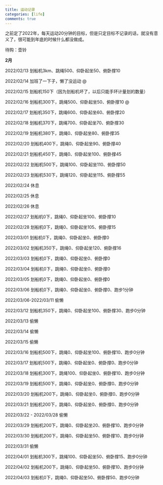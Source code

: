 ```yaml
---
title: 运动记录
categories: [life]
comments: true
---
```


之前定了2022年，每天运动20分钟的目标，但是只定目标不记录的话，就没有意义了，很可能到年底的时候什么都没做成。

待购：壶铃

**2月**

2022/02/13 划船机3km、跳绳500、仰卧起坐50、俯卧撑10

2022/02/14 加班了一下子，懒了没运动 @

2022/02/15 划船机150下（因为划船机坏了，以后只能手环计量划的数量）

2022/02/16 划船机300下，跳绳500、仰卧起坐50、俯卧撑10 @

2022/02/17 划船机350下，跳绳600、仰卧起坐60、俯卧撑20

2022/02/18 划船机370下，跳绳700、仰卧起坐70、俯卧撑30

2022/02/19 划船机380下，跳绳0、仰卧起坐80、俯卧撑35
 
2022/02/20 划船机400下，跳绳0、仰卧起坐90、俯卧撑40

2022/02/21 划船机450下，跳绳0、仰卧起坐100、俯卧撑45

2022/02/22 划船机500下，跳绳100、仰卧起坐110、俯卧撑50

2022/02/23 划船机530下，跳绳120、仰卧起坐115、俯卧撑55

2022/02/24 休息

2022/02/25 休息

2022/02/26 休息

2022/02/27 划船机0下，跳绳0、仰卧起坐100、俯卧撑10

2022/02/28 划船机0下，跳绳0、仰卧起坐105、俯卧撑15

2022/03/01 划船机0下，跳绳0、仰卧起坐0、俯卧撑0

2022/03/02 划船机350下，跳绳0、仰卧起坐120、俯卧撑16

2022/03/03 划船机0下，跳绳0、仰卧起坐0、俯卧撑0

2022/03/04 划船机0下，跳绳0、仰卧起坐0、俯卧撑0

2022/03/05 划船机0下，跳绳0、仰卧起坐0、俯卧撑0

2022/03/06 划船机0下，跳绳0、仰卧起坐0、俯卧撑0、跑步1分钟

2022/03/06-2022/03/11 偷懒

2022/03/12 划船机350下，跳绳0、仰卧起坐100、俯卧撑30、跑步0分钟

2022/03/13 偷懒

2022/03/14 偷懒

2022/03/15 偷懒

2022/03/16 划船机500下，跳绳0、仰卧起坐100、俯卧撑10、跑步0分钟

2022/03/17 划船机500下，跳绳0、仰卧起坐0、俯卧撑0、跑步0分钟

2022/03/18 划船机300下，跳绳100、仰卧起坐0、俯卧撑10、跑步0分钟

2022/03/19 划船机500下，跳绳0、仰卧起坐0、俯卧撑0、跑步0分钟

2022/03/20 划船机200下，跳绳0、仰卧起坐0、俯卧撑0、跑步0分钟

2022/03/21 划船机200下，跳绳0、仰卧起坐0、俯卧撑0、跑步0分钟

2022/03/22 - 2022/03/28 偷懒

2022/03/29 划船机200下，跳绳0、仰卧起坐20、俯卧撑10、跑步0分钟

2022/03/30 划船机200下，跳绳0、仰卧起坐50、俯卧撑10、跑步0分钟

2022/03/31 偷懒

2022/04/01 划船机300下，跳绳100、仰卧起坐50、俯卧撑15、跑步0分钟

2022/04/02 划船机200下，跳绳0、仰卧起坐50、俯卧撑10、跑步0分钟

2022/04/03 划船机0下，跳绳0、仰卧起坐50、俯卧撑50、跑步0分钟
